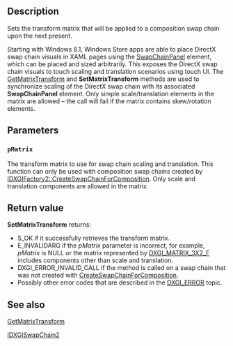 ## Description

Sets the transform matrix that will be applied to a composition swap chain upon the next present.

Starting with Windows 8.1, Windows Store apps are able to place DirectX swap chain visuals in XAML pages using the [SwapChainPanel](https://learn.microsoft.com/uwp/api/windows.ui.xaml.controls.swapchainpanel) element, which can be placed and sized arbitrarily. This exposes the DirectX swap chain visuals to touch scaling and translation scenarios using touch UI. The [GetMatrixTransform](https://learn.microsoft.com/windows/desktop/api/dxgi1_3/nf-dxgi1_3-idxgiswapchain2-getmatrixtransform) and **SetMatrixTransform** methods are used to synchronize scaling of the DirectX swap chain with its associated **SwapChainPanel** element. Only simple scale/translation elements in the matrix are allowed – the call will fail if the matrix contains skew/rotation elements.

## Parameters

### `pMatrix`

The transform matrix to use for swap chain scaling and translation. This function can only be used with composition swap chains created by [IDXGIFactory2::CreateSwapChainForComposition](https://learn.microsoft.com/windows/desktop/api/dxgi1_2/nf-dxgi1_2-idxgifactory2-createswapchainforcomposition). Only scale and translation components are allowed in the matrix.

## Return value

**SetMatrixTransform** returns:

* S_OK if it successfully retrieves the transform matrix.
* E_INVALIDARG if the *pMatrix* parameter is incorrect, for example, *pMatrix* is NULL or the matrix represented by [DXGI_MATRIX_3X2_F](https://learn.microsoft.com/windows/desktop/api/dxgi1_3/ns-dxgi1_3-dxgi_matrix_3x2_f) includes components other than scale and translation.
* DXGI_ERROR_INVALID_CALL if the method is called on a swap chain that was not created with [CreateSwapChainForComposition](https://learn.microsoft.com/windows/desktop/api/dxgi1_2/nf-dxgi1_2-idxgifactory2-createswapchainforcomposition).
* Possibly other error codes that are described in the [DXGI_ERROR](https://learn.microsoft.com/windows/desktop/direct3ddxgi/dxgi-error) topic.

## See also

[GetMatrixTransform](https://learn.microsoft.com/windows/desktop/api/dxgi1_3/nf-dxgi1_3-idxgiswapchain2-getmatrixtransform)

[IDXGISwapChain2](https://learn.microsoft.com/windows/desktop/api/dxgi1_3/nn-dxgi1_3-idxgiswapchain2)